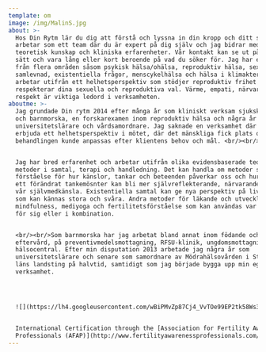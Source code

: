 ```yaml
---
template: om
image: /img/MalinS.jpg
about: >-
  Hos Din Rytm lär du dig att förstå och lyssna in din kropp och ditt sinne. Vi
  arbetar som ett team där du är expert på dig själv och jag bidrar med
  teoretisk kunskap och kliniska erfarenheter. Vår kontakt kan se ut på olika
  sätt och vara lång eller kort beroende på vad du söker för. Jag har erfarenhet
  från flera områden såsom psykisk hälsa/ohälsa, reproduktiv hälsa, sex- och
  samlevnad, existentiella frågor, menscykelhälsa och hälsa i klimakteriet. Jag
  arbetar utifrån ett helhetsperspektiv som stödjer reproduktiv frihet och
  respekterar dina sexuella och reproduktiva val. Värme, empati, närvaro och
  respekt är viktiga ledord i verksamheten.
aboutme: >-
  Jag grundade Din rytm 2014 efter många år som kliniskt verksam sjuksköterska
  och barnmorska, en forskarexamen inom reproduktiv hälsa och några år som
  universitetslärare och vårdsamordnare. Jag saknade en verksamhet där jag kunde
  erbjuda ett helhetsperspektiv i mötet, där det mänskliga fick plats och
  behandlingen kunde anpassas efter klientens behov och mål. <br/><br/>


  Jag har bred erfarenhet och arbetar utifrån olika evidensbaserade teorier och
  metoder i samtal, terapi och handledning. Det kan handla om metoder som ger en
  förståelse för hur känslor, tankar och beteenden påverkar oss och hur vi genom
  ett förändrat tankemösnter kan bli mer självreflekterande, närvarande och öka
  vår självmedkänsla. Existentiella samtal kan ge nya perspektiv på livsfrågor
  som kan kännas stora och svåra. Andra metoder för läkande och utveckling är
  mindfulness, mediyoga och fertilitetsförståelse som kan användas var och en
  för sig eller i kombination.


  <br/><br/>Som barnmorska har jag arbetat bland annat inom födande och
  eftervård, på preventivmedelsmottagning, RFSU-klinik, ungdomsmottagning och
  hälsocentral. Efter min disputation 2013 arbetade jag några år som
  universitetslärare och senare som samordnare av Mödrahälsovården i Stockholms
  läns landsting på halvtid, samtidigt som jag började bygga upp min egen
  verksamhet.




  ![](https://lh4.googleusercontent.com/wBiPMvZp87Cj4_VvTOe99EP2tk58Ws3Nw6nzqd2k-falhwIzedTQoPsGTTRQjtRE_C8yLDrRiSFlhCIgc9PCupQlki41iX_9f7XLSkFbR9waHrPq-5Fb9J0JJD-5nwr9BbQypCNn)![](https://lh4.googleusercontent.com/0xeILi0RB-3QqI5TApt80UYMA1J7c2F0MPVXW11LAOFMyZbW4rksXRxV0yKdqv61cw28-vdY0TEpFeNeA3PFaiXPlH07jZCXGh2w84SsIzMnU-fEDMrQntEg-T8eTdS-C-OBU6Rb)


  International Certification through the [Association for Fertility Awareness
  Professionals (AFAP)](http://www.fertilityawarenessprofessionals.com/).
---
```

